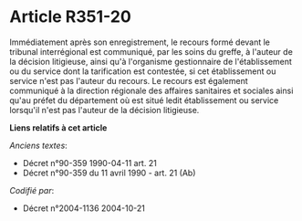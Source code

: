 # Article R351-20

Immédiatement après son enregistrement, le recours formé devant le tribunal interrégional est communiqué, par les soins du
greffe, à l'auteur de la décision litigieuse, ainsi qu'à l'organisme gestionnaire de l'établissement ou du service dont la
tarification est contestée, si cet établissement ou service n'est pas l'auteur du recours. Le recours est également
communiqué à la direction régionale des affaires sanitaires et sociales ainsi qu'au préfet du département où est situé ledit
établissement ou service lorsqu'il n'est pas l'auteur de la décision litigieuse.

**Liens relatifs à cet article**

_Anciens textes_:

  - Décret n°90-359 1990-04-11 art. 21
  - Décret n°90-359 du 11 avril 1990 - art. 21 (Ab)

_Codifié par_:

  - Décret n°2004-1136 2004-10-21
